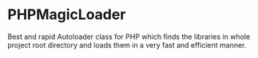 # PHPMagicLoader
Best and rapid Autoloader class for PHP which finds the libraries in whole project root directory and loads them in a very fast and efficient manner.

